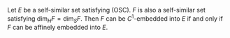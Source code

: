 Let $E$ be a self-similar set satisfying (OSC). $F$ is also a self-similar set satisfying $\dim_{H}F=\dim_{S}F$. Then $F$ can be $C^{1}$-embedded into $E$ if and only if $F$ can be affinely embedded into $E$.
